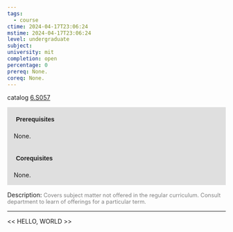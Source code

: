 ```yaml
---
tags:
  - course
ctime: 2024-04-17T23:06:24
mstime: 2024-04-17T23:06:24
level: undergraduate
subject: 
university: mit
completion: open
percentage: 0
prereq: None.
coreq: None.
---
```


catalog [6.S057](http://student.mit.edu/catalog/m6e.html#6.S057)

<span style="display: block; padding: 15px; background-color: rgb(100, 100, 100, 0.2);"><font id="m_prereq3491_0" style="display: block; font-family: Arial, sans-serif; font-weight: bold; padding: 5px">Prerequisites</font><br><span id="prereq3491_0">None.</span></span>
<span style="display: block; padding: 15px; background-color: rgb(100, 100, 100, 0.2);"><font id="m_coreq3491_0" style="display: block; font-family: Arial, sans-serif; font-weight: bold; padding: 5px">Corequisites</font><br><span id="coreq3491_0">None.</span></span>

<font style="">Description:</font>
<font style="color: grey; font-size: 0.8rem;">Covers subject matter not offered in the regular curriculum. Consult department to learn of offerings for a particular term.</font>



---

<< HELLO, WORLD >>
